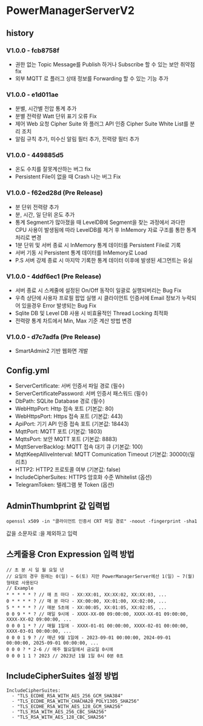 # PowerManagerServerV2

## history

### V1.0.0 - fcb8758f

* 권한 없는 Topic Message를 Publish 하거나 Subscribe 할 수 있는 보안 취약점 fix
* 외부 MQTT 로 플러그 상태 정보를 Forwarding 할 수 있는 기능 추가

### V1.0.0 - e1d011ae

* 분별, 시간별 전압 통계 추가
* 분별 전력량 Watt 단위 표기 오류 Fix
* 제어 Web 요청 Cipher Suite 와 플러그 API 인증 Cipher Suite White List를 분리 조치
* 알림 규칙 추가, 미수신 알림 필터 추가, 전력량 필터 추가

### V1.0.0 - 449885d5

* 온도 수치를 잘못계산하는 버그 fix
* Persistent File이 없을 때 Crash 나는 버그 Fix

### V1.0.0 - f62ed28d (Pre Release)

* 분 단위 전력량 추가
* 분, 시간, 일 단위 온도 추가
* 통계 Segment가 많아졌을 때 LevelDB에 Segment을 찾는 과정에서 과다한 CPU 사용이 발생됨에 따라 LevelDB를 제거 후 InMemory 자료 구조를 통한 통계 처리로 변경 
* 1분 단위 및 서버 종료 시 InMemory 통계 데이터를 Persistent File로 기록
* 서버 기동 시 Persistent 통계 데이터를 InMemory로 Load
* P.S 서버 강제 종료 시 마지막 기록한 통계 데이터 이후에 발생된 세그먼트는 유실

### V1.0.0 - 4ddf6ec1 (Pre Release)

* 서버 종료 시 스케줄에 설정된 On/Off 동작이 일괄로 실행되버리는 Bug Fix
* 우측 상단에 사용자 프로필 팝업 실행 시 클라이언트 인증서에 Email 정보가 누락되어 있을경우 Error 발생되는 Bug Fix
* Sqlite DB 및 Level DB 사용 시 비효율적인 Thread Locking 최적화
* 전력량 통계 차트에서 Min, Max 기준 계산 방법 변경

### V1.0.0 - d7c7adfa (Pre Release)

* SmartAdmin2 기반 웹화면 개발

## Config.yml
* ServerCertificate: 서버 인증서 파일 경로 (필수)
* ServerCertificatePassword: 서버 인증서 패스워드 (필수)
* DbPath: SQLite Database 경로 (필수)
* WebHttpPort: Http 접속 포트 (기본값: 80)
* WebHttpsPort: Https 접속 포트 (기본값: 443)
* ApiPort: 기기 API 인증 접속 포트 (기본값: 18443)
* MqttPort: MQTT 포트 (기본값: 1803)
* MqttsPort: 보안 MQTT 포트 (기본값: 8883)
* MqttServerBacklog: MQTT 접속 대기 큐 (기본값: 100)
* MqttKeepAlliveInterval: MQTT Comunication Timeout (기본값: 30000)(밀리초)
* HTTP2: HTTP2 프로토콜 여부 (기본값: false)
* IncludeCipherSuites: HTTPS 암호화 수준 Whitelist (옵션)
* TelegramToken: 텔레그램 봇 Token (옵션)


## AdminThumbprint 값 입력법

```
openssl x509 -in "클라이언트 인증서 CRT 파일 경로" -noout -fingerprint -sha1
```
값을 소문자로 :을 제외하고 입력

## 스케줄용 Cron Expression 입력 방법

```
// 초 분 시 일 월 요일 년
// 요일의 경우 원래는 0(일) ~ 6(토) 지만 PowerManagerServer에선 1(일) ~ 7(월) 형태로 사용된다
// Example
* * * * * ? // 매 초 마다 - XX:XX:01, XX:XX:02, XX:XX:03, ...
0 * * * * ? // 매 분 마다 - XX:00:00, XX:01:00, XX:02:00, ...
5 * * * * ? // 매분 5초에 - XX:00:05, XX:01:05, XX:02:05, ...
0 0 9 * * ? // 매일 9시에 - XXXX-XX-00 09:00:00, XXXX-XX-01 09:00:00, XXXX-XX-02 09:00:00, ...
0 0 0 1 * ? // 매월 1일에 - XXXX-01-01 00:00:00, XXXX-02-01 00:00:00, XXXX-03-01 00:00:00, ...
0 0 0 1 9 ? // 매년 9월 1일에 - 2023-09-01 00:00:00, 2024-09-01 00:00:00, 2025-09-01 00:00:00, ...
0 0 0 ? * 2-6 // 매주 월요일에서 금요일 0시에
0 0 0 1 1 ? 2023 // 2023년 1월 1일 0시 0분 0초
```

## IncludeCipherSuites 설정 방법

```
IncludeCipherSuites:
  - "TLS_ECDHE_RSA_WITH_AES_256_GCM_SHA384"
  - "TLS_ECDHE_RSA_WITH_CHACHA20_POLY1305_SHA256"
  - "TLS_ECDHE_RSA_WITH_AES_128_GCM_SHA256"
  - "TLS_RSA_WITH_AES_256_CBC_SHA256"
  - "TLS_RSA_WITH_AES_128_CBC_SHA256"
```
